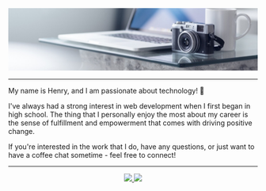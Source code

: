 <!--
**h1tran/h1tran** is a ✨ _special_ ✨ repository because its `README.md` (this file) appears on your GitHub profile.
-->

<a href="https://github.com/h1tran?tab=repositories">
  <img src="images/Background.jpg" />
</a>

---

My name is Henry, and I am passionate about technology! 🎉

I've always had a strong interest in web development when I first began in high school. 
The thing that I personally enjoy the most about my career is the sense of fulfillment and empowerment that comes with driving positive change. 

If you're interested in the work that I do, have any questions, or just want to have a coffee chat sometime - feel free to connect!

---

<p align="center">
  <a href="https://www.linkedin.com/in/h98tran/">
    <img src="https://img.shields.io/badge/linkedin-%230077B5.svg?&style=for-the-badge&logo=linkedin&logoColor=white" />
  </a>
  <a href="https://drive.google.com/file/d/191lHP2Nn3d9IMPkRx2n48D-0egDVKEEV/view?usp=sharing">
    <img src="https://img.shields.io/badge/Resume-%230A0A0A.svg?&style=for-the-badge&logo=dev-dot-to&logoColor=white" />
  </a>
</p>

